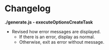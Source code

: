 # Changelog

**./generate.js - executeOptionsCreateTask**
* Revised how error messages are displayed.
	* If there is an error, display as normal.
	* Otherwise, exit as error without message.
